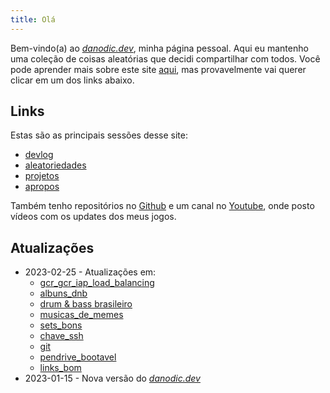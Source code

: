 ```yaml
---
title: Olá
---
```


Bem-vindo(a) ao _[danodic.dev](https://danodic.dev)_, minha página pessoal. Aqui eu mantenho uma coleção de coisas aleatórias que decidi compartilhar com todos. Você pode aprender mais sobre este site [aqui](./apropos.md), mas provavelmente vai querer clicar em um dos links abaixo.

## Links

Estas são as principais sessões desse site:

- [devlog](./devlog/index.md)
- [aleatoriedades](./aleatoriedades/index.md)
- [projetos](./projetos/index.md)
- [apropos](./apropos.md)

Também tenho repositórios no [Github](https://github.com/danodic-dev) e um canal no [Youtube](https://youtube.com/@danodicdev), onde posto vídeos com os updates dos meus jogos.

## Atualizações

- 2023-02-25 - Atualizações em:
	- [gcr_gcr_iap_load_balancing](notas/coisas/gcp/gcr_gcr_iap_load_balancing.md)
	- [albuns_dnb](notas/musica/albuns_dnb.md)
	- [drum & bass brasileiro](notas/musica/drum%20&%20bass%20brasileiro.md)
	- [musicas_de_memes](notas/musica/musicas_de_memes.md)
	- [sets_bons](notas/musica/sets_bons.md)
	- [chave_ssh](notas/receitas/chave_ssh.md)
	- [git](notas/receitas/git.md)
	- [pendrive_bootavel](notas/receitas/pendrive_bootavel.md)
	- [links_bom](notas/links_bom.md)
- 2023-01-15 - Nova versão do _[danodic.dev](./projetos/danodicdev.md)_